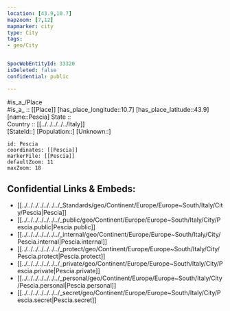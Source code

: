 ```yaml
---
location: [43.9,10.7] 
mapzoom: [7,12] 
mapmarker: city 
type: City
tags:
- geo/City


SpocWebEntityId: 33320
isDeleted: false
confidential: public

---
```

#is_a_/Place  
#is_a_ :: [[Place]] 
[has_place_longitude::10.7] 
[has_place_latitude::43.9] 
[name::Pescia] 
State ::  
Country :: [[../../../../../Italy]]  
[StateId::] 
[Population::] 
[Unknown::] 


```leaflet
id: Pescia
coordinates: [[Pescia]] 
markerFile: [[Pescia]] 
defaultZoom: 11 
maxZoom: 18
```


## Confidential Links & Embeds: 
- [[../../../../../../../_Standards/geo/Continent/Europe/Europe~South/Italy/City/Pescia|Pescia]] 
- [[../../../../../../../_public/geo/Continent/Europe/Europe~South/Italy/City/Pescia.public|Pescia.public]] 
- [[../../../../../../../_internal/geo/Continent/Europe/Europe~South/Italy/City/Pescia.internal|Pescia.internal]] 
- [[../../../../../../../_protect/geo/Continent/Europe/Europe~South/Italy/City/Pescia.protect|Pescia.protect]] 
- [[../../../../../../../_private/geo/Continent/Europe/Europe~South/Italy/City/Pescia.private|Pescia.private]] 
- [[../../../../../../../_personal/geo/Continent/Europe/Europe~South/Italy/City/Pescia.personal|Pescia.personal]] 
- [[../../../../../../../_secret/geo/Continent/Europe/Europe~South/Italy/City/Pescia.secret|Pescia.secret]] 
